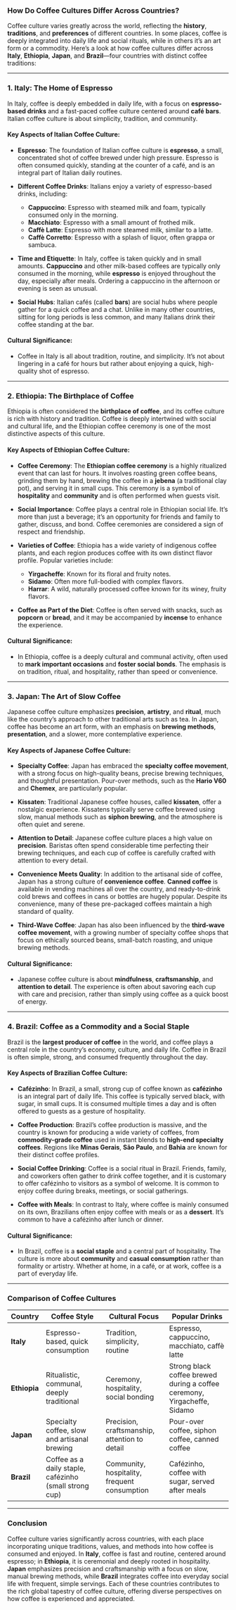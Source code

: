 ### How Do Coffee Cultures Differ Across Countries?

Coffee culture varies greatly across the world, reflecting the **history**, **traditions**, and **preferences** of different countries. In some places, coffee is deeply integrated into daily life and social rituals, while in others it’s an art form or a commodity. Here’s a look at how coffee cultures differ across **Italy**, **Ethiopia**, **Japan**, and **Brazil**—four countries with distinct coffee traditions:

---

### 1. **Italy: The Home of Espresso**

In Italy, coffee is deeply embedded in daily life, with a focus on **espresso-based drinks** and a fast-paced coffee culture centered around **café bars**. Italian coffee culture is about simplicity, tradition, and community.

#### Key Aspects of Italian Coffee Culture:
- **Espresso**: The foundation of Italian coffee culture is **espresso**, a small, concentrated shot of coffee brewed under high pressure. Espresso is often consumed quickly, standing at the counter of a café, and is an integral part of Italian daily routines.
- **Different Coffee Drinks**: Italians enjoy a variety of espresso-based drinks, including:
  - **Cappuccino**: Espresso with steamed milk and foam, typically consumed only in the morning.
  - **Macchiato**: Espresso with a small amount of frothed milk.
  - **Caffè Latte**: Espresso with more steamed milk, similar to a latte.
  - **Caffè Corretto**: Espresso with a splash of liquor, often grappa or sambuca.
  
- **Time and Etiquette**: In Italy, coffee is taken quickly and in small amounts. **Cappuccino** and other milk-based coffees are typically only consumed in the morning, while **espresso** is enjoyed throughout the day, especially after meals. Ordering a cappuccino in the afternoon or evening is seen as unusual.
- **Social Hubs**: Italian cafés (called **bars**) are social hubs where people gather for a quick coffee and a chat. Unlike in many other countries, sitting for long periods is less common, and many Italians drink their coffee standing at the bar.
  
#### Cultural Significance:
- Coffee in Italy is all about tradition, routine, and simplicity. It’s not about lingering in a café for hours but rather about enjoying a quick, high-quality shot of espresso.

---

### 2. **Ethiopia: The Birthplace of Coffee**

Ethiopia is often considered the **birthplace of coffee**, and its coffee culture is rich with history and tradition. Coffee is deeply intertwined with social and cultural life, and the Ethiopian coffee ceremony is one of the most distinctive aspects of this culture.

#### Key Aspects of Ethiopian Coffee Culture:
- **Coffee Ceremony**: The **Ethiopian coffee ceremony** is a highly ritualized event that can last for hours. It involves roasting green coffee beans, grinding them by hand, brewing the coffee in a **jebena** (a traditional clay pot), and serving it in small cups. This ceremony is a symbol of **hospitality** and **community** and is often performed when guests visit.
- **Social Importance**: Coffee plays a central role in Ethiopian social life. It’s more than just a beverage; it’s an opportunity for friends and family to gather, discuss, and bond. Coffee ceremonies are considered a sign of respect and friendship.
- **Varieties of Coffee**: Ethiopia has a wide variety of indigenous coffee plants, and each region produces coffee with its own distinct flavor profile. Popular varieties include:
  - **Yirgacheffe**: Known for its floral and fruity notes.
  - **Sidamo**: Often more full-bodied with complex flavors.
  - **Harrar**: A wild, naturally processed coffee known for its winey, fruity flavors.

- **Coffee as Part of the Diet**: Coffee is often served with snacks, such as **popcorn** or **bread**, and it may be accompanied by **incense** to enhance the experience.

#### Cultural Significance:
- In Ethiopia, coffee is a deeply cultural and communal activity, often used to **mark important occasions** and **foster social bonds**. The emphasis is on tradition, ritual, and hospitality, rather than speed or convenience.

---

### 3. **Japan: The Art of Slow Coffee**

Japanese coffee culture emphasizes **precision**, **artistry**, and **ritual**, much like the country’s approach to other traditional arts such as tea. In Japan, coffee has become an art form, with an emphasis on **brewing methods**, **presentation**, and a slower, more contemplative experience.

#### Key Aspects of Japanese Coffee Culture:
- **Specialty Coffee**: Japan has embraced the **specialty coffee movement**, with a strong focus on high-quality beans, precise brewing techniques, and thoughtful presentation. Pour-over methods, such as the **Hario V60** and **Chemex**, are particularly popular.
- **Kissaten**: Traditional Japanese coffee houses, called **kissaten**, offer a nostalgic experience. Kissatens typically serve coffee brewed using slow, manual methods such as **siphon brewing**, and the atmosphere is often quiet and serene.
- **Attention to Detail**: Japanese coffee culture places a high value on **precision**. Baristas often spend considerable time perfecting their brewing techniques, and each cup of coffee is carefully crafted with attention to every detail.
- **Convenience Meets Quality**: In addition to the artisanal side of coffee, Japan has a strong culture of **convenience coffee**. **Canned coffee** is available in vending machines all over the country, and ready-to-drink cold brews and coffees in cans or bottles are hugely popular. Despite its convenience, many of these pre-packaged coffees maintain a high standard of quality.

- **Third-Wave Coffee**: Japan has also been influenced by the **third-wave coffee movement**, with a growing number of specialty coffee shops that focus on ethically sourced beans, small-batch roasting, and unique brewing methods.

#### Cultural Significance:
- Japanese coffee culture is about **mindfulness**, **craftsmanship**, and **attention to detail**. The experience is often about savoring each cup with care and precision, rather than simply using coffee as a quick boost of energy.

---

### 4. **Brazil: Coffee as a Commodity and a Social Staple**

Brazil is the **largest producer of coffee** in the world, and coffee plays a central role in the country’s economy, culture, and daily life. Coffee in Brazil is often simple, strong, and consumed frequently throughout the day.

#### Key Aspects of Brazilian Coffee Culture:
- **Cafézinho**: In Brazil, a small, strong cup of coffee known as **cafézinho** is an integral part of daily life. This coffee is typically served black, with sugar, in small cups. It is consumed multiple times a day and is often offered to guests as a gesture of hospitality.
- **Coffee Production**: Brazil’s coffee production is massive, and the country is known for producing a wide variety of coffees, from **commodity-grade coffee** used in instant blends to **high-end specialty coffees**. Regions like **Minas Gerais**, **São Paulo**, and **Bahia** are known for their distinct coffee profiles.
- **Social Coffee Drinking**: Coffee is a social ritual in Brazil. Friends, family, and coworkers often gather to drink coffee together, and it is customary to offer cafézinho to visitors as a symbol of welcome. It is common to enjoy coffee during breaks, meetings, or social gatherings.
  
- **Coffee with Meals**: In contrast to Italy, where coffee is mainly consumed on its own, Brazilians often enjoy coffee with meals or as a **dessert**. It’s common to have a cafézinho after lunch or dinner.
  
#### Cultural Significance:
- In Brazil, coffee is a **social staple** and a central part of hospitality. The culture is more about **community** and **casual consumption** rather than formality or artistry. Whether at home, in a café, or at work, coffee is a part of everyday life.

---

### Comparison of Coffee Cultures

| **Country**  | **Coffee Style**                                   | **Cultural Focus**                             | **Popular Drinks**                                                                 |
|--------------|-----------------------------------------------------|------------------------------------------------|------------------------------------------------------------------------------------|
| **Italy**    | Espresso-based, quick consumption                   | Tradition, simplicity, routine                 | Espresso, cappuccino, macchiato, caffè latte                                      |
| **Ethiopia** | Ritualistic, communal, deeply traditional           | Ceremony, hospitality, social bonding          | Strong black coffee brewed during a coffee ceremony, Yirgacheffe, Sidamo          |
| **Japan**    | Specialty coffee, slow and artisanal brewing        | Precision, craftsmanship, attention to detail  | Pour-over coffee, siphon coffee, canned coffee                                     |
| **Brazil**   | Coffee as a daily staple, cafézinho (small strong cup) | Community, hospitality, frequent consumption   | Cafézinho, coffee with sugar, served after meals                                  |

---

### Conclusion

Coffee culture varies significantly across countries, with each place incorporating unique traditions, values, and methods into how coffee is consumed and enjoyed. In **Italy**, coffee is fast and routine, centered around espresso; in **Ethiopia**, it is ceremonial and deeply rooted in hospitality. **Japan** emphasizes precision and craftsmanship with a focus on slow, manual brewing methods, while **Brazil** integrates coffee into everyday social life with frequent, simple servings. Each of these countries contributes to the rich global tapestry of coffee culture, offering diverse perspectives on how coffee is experienced and appreciated.